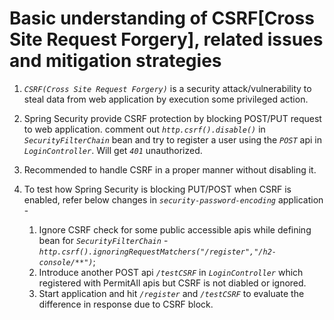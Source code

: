 # Basic understanding of CSRF[Cross Site Request Forgery], related issues and mitigation strategies 

1. _`CSRF(Cross Site Request Forgery)`_ is a security attack/vulnerability to steal data from web application by execution some privileged action.

2. Spring Security provide CSRF protection by blocking POST/PUT request to web application.
   comment out _`http.csrf().disable()`_ in _`SecurityFilterChain`_ bean and try to register a user using the _`POST`_ api in _`LoginController`_. Will get _`401`_ unauthorized.

3. Recommended to handle CSRF in a proper manner without disabling it.    

4. To test how Spring Security is blocking PUT/POST when CSRF is enabled, refer below changes in _`security-password-encoding`_ application - 

   1. Ignore CSRF check for some public accessible apis while defining bean for _`SecurityFilterChain`_ -
      _`http.csrf().ignoringRequestMatchers("/register","/h2-console/**")`_; 
   2. Introduce another POST api _`/testCSRF`_ in _`LoginController`_ which registered with PermitAll apis but CSRF is not diabled or ignored.
   3. Start application and hit _`/register`_ and _`/testCSRF`_ to evaluate the difference in response due to CSRF block.